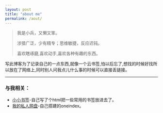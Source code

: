 ```yaml
---
layout: post
title: "about me"
permalink: /aout/
---
```

>
> 我是小兵，又懒又笨。	
>
> 涉猎广泛，少有精专；思维敏捷，反应迟钝。	
>
> 喜欢瞎琢磨,喜欢动手,喜欢各种有趣的东西。	
>

写此博客为了记录自己的一点东西,就像一个云书签,怕以后忘了,想找的时候好找所以放在了网络上,同时别人问我点儿什么事的时候可以直接丢链接。

* * *
### 与我相关：
* [小小书签](uefi.tk)-自己写了个html把一些常用的书签放进去了。
* [我的私人网盘](http://mypan.herokuapp.com/)-自己搭建的oneindex。


